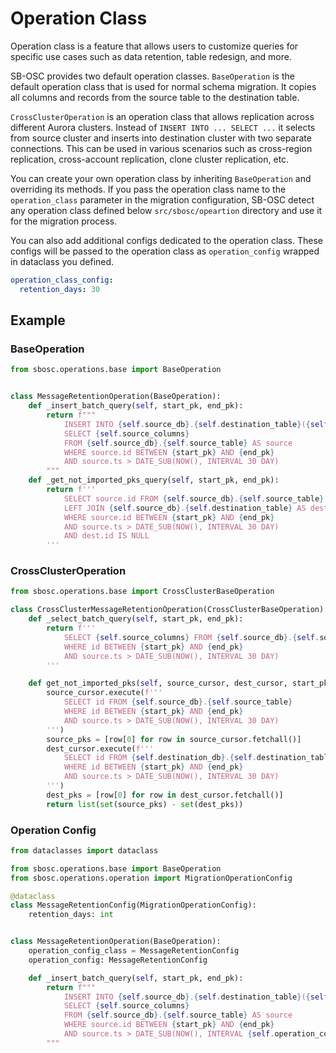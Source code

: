 # Operation Class
Operation class is a feature that allows users to customize queries for specific use cases such as data retention, table redesign, and more.  

SB-OSC provides two default operation classes. `BaseOperation` is the default operation class that is used for normal schema migration. It copies all columns and records from the source table to the destination table.   

`CrossClusterOperation` is an operation class that allows replication across different Aurora clusters. Instead of `INSERT INTO ... SELECT ...` it selects from source cluster and inserts into destination cluster with two separate connections. This can be used in various scenarios such as cross-region replication, cross-account replication, clone cluster replication, etc.

You can create your own operation class by inheriting `BaseOperation` and overriding its methods. If you pass the operation class name to the `operation_class` parameter in the migration configuration, SB-OSC detect any operation class defined below `src/sbosc/opeartion` directory and use it for the migration process.  

You can also add additional configs dedicated to the operation class. These configs will be passed to the operation class as `operation_config` wrapped in dataclass you defined.  

```yaml
operation_class_config:
  retention_days: 30
```

## Example

### BaseOperation
```python
from sbosc.operations.base import BaseOperation


class MessageRetentionOperation(BaseOperation):
    def _insert_batch_query(self, start_pk, end_pk):
        return f"""
            INSERT INTO {self.source_db}.{self.destination_table}({self.source_columns})
            SELECT {self.source_columns}
            FROM {self.source_db}.{self.source_table} AS source
            WHERE source.id BETWEEN {start_pk} AND {end_pk}
            AND source.ts > DATE_SUB(NOW(), INTERVAL 30 DAY)
        """
    def _get_not_imported_pks_query(self, start_pk, end_pk):
        return f'''
            SELECT source.id FROM {self.source_db}.{self.source_table} AS source
            LEFT JOIN {self.source_db}.{self.destination_table} AS dest ON source.id = dest.id
            WHERE source.id BETWEEN {start_pk} AND {end_pk}
            AND source.ts > DATE_SUB(NOW(), INTERVAL 30 DAY)
            AND dest.id IS NULL
        '''
```

### CrossClusterOperation
```python
from sbosc.operations.base import CrossClusterBaseOperation

class CrossClusterMessageRetentionOperation(CrossClusterBaseOperation):
    def _select_batch_query(self, start_pk, end_pk):
        return f'''
            SELECT {self.source_columns} FROM {self.source_db}.{self.source_table}
            WHERE id BETWEEN {start_pk} AND {end_pk}
            AND source.ts > DATE_SUB(NOW(), INTERVAL 30 DAY)
        '''

    def get_not_imported_pks(self, source_cursor, dest_cursor, start_pk, end_pk):
        source_cursor.execute(f'''
            SELECT id FROM {self.source_db}.{self.source_table}
            WHERE id BETWEEN {start_pk} AND {end_pk}
            AND source.ts > DATE_SUB(NOW(), INTERVAL 30 DAY)
        ''')
        source_pks = [row[0] for row in source_cursor.fetchall()]
        dest_cursor.execute(f'''
            SELECT id FROM {self.destination_db}.{self.destination_table}
            WHERE id BETWEEN {start_pk} AND {end_pk}
            AND source.ts > DATE_SUB(NOW(), INTERVAL 30 DAY)
        ''')
        dest_pks = [row[0] for row in dest_cursor.fetchall()]
        return list(set(source_pks) - set(dest_pks))
```

### Operation Config
```python
from dataclasses import dataclass

from sbosc.operations.base import BaseOperation
from sbosc.operations.operation import MigrationOperationConfig

@dataclass
class MessageRetentionConfig(MigrationOperationConfig):
    retention_days: int


class MessageRetentionOperation(BaseOperation):
    operation_config_class = MessageRetentionConfig
    operation_config: MessageRetentionConfig

    def _insert_batch_query(self, start_pk, end_pk):
        return f"""
            INSERT INTO {self.source_db}.{self.destination_table}({self.source_columns})
            SELECT {self.source_columns}
            FROM {self.source_db}.{self.source_table} AS source
            WHERE source.id BETWEEN {start_pk} AND {end_pk}
            AND source.ts > DATE_SUB(NOW(), INTERVAL {self.operation_config.retention_days} DAY)
        """
```
